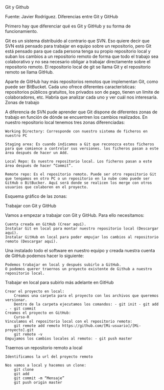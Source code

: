 Git y Github

Fuente: Javier Rodríguez.
Diferencias entre Git y GitHub

Primero hay que diferenciar qué es Git y GitHub y su forma de funcionamiento.

Git es un sistema distribuido al contrario que SVN. Eso quiere decir que SVN está pensado para trabajar en equipo sobre un repositorio, pero Git está pensado para que cada persona tenga su propio repositorio local y suban los cambios a un repositorio remoto de forma que todo el trabajo sea colaborativo y no sea necesario obligar a trabajar directamente sobre el repositorio remoto. El repositorio local de git se llama Git y el repositorio remoto se llama GitHub.

Aparte de GitHub hay más repositorios remotos que implementan Git, como puede ser BitBucket. Cada uno ofrece diferentes características: repositorios públicos gratuitos, los privados son de pago, tienen un límite de colaboradores, etc. Habría que analizar cada uno y ver cuál nos interesaría.
Zonas de trabajo

A diferencia de SVN pude aprender que Git dispone de diferentes zonas de trabajo en función de dónde se encuentren los cambios realizados. En nuestro repositorio local tenemos tres zonas diferenciadas:

    Working Directory: Corresponde con nuestro sistema de ficheros en nuestro PC

    Staging area: Es cuando indicamos a Git que reconozca estos ficheros para que comience a controlar sus versiones. los ficheros pasan a este área después de hacer un Add.

    Local Repo: Es nuestro repositorio local. Los ficheros pasan a este área después de hacer “Commit”.

    Remote repo: Es el repositorio remoto. Puede ser otro repositorio Git que tengamos en otro PC o un repositorio en la nube como puede ser GitHub o BitBucker. Aquí será donde se realicen los merge con otros usuarios que colaboren en el proyecto.

Esquema gráfico de las zonas:

Trabajar con Git y GitHub

Vamos a empezar a trabajar con Git y GitHub. Para ello necesitamos:

    Cuenta creada en GitHub (Crear aquí).
    Instalar Git en local para montar nuestro repositorio local (Descargar aquí).
    Instalar GitHub en local para poder empujar los cambios al repositorio remoto (Descargar aquí).

Una instalado todo el software en nuestro equipo y creada nuestra cuenta de GitHub podemos hacer lo siguiente:

    Podemos trabajar en local y después subirlo a GitHub.
    O podemos querer traernos un proyecto existente de Github a nuestro repositorio local.

Trabajar en local para subirlo más adelante en GitHub

    Crear el proyecto en local:
        Creamos una carpeta para el proyecto con los archivos que queremos versionar.
        Dentro de la carpeta ejecutamos los comandos: - git init - git add . - git commit
    Creamos el proyecto en GitHub:
        Curso-R
    Vinculamos el repositorio local con el repositorio remoto:
        git remote add remoto https://github.com/[Mi-usuario]/[Mi-proyecto].git
        git remote -v
    Empujamos los cambios locales al remoto: - git push master

Traernos un repositorio remoto a local

    Identificamos la url del proyecto remoto

    Nos vamos a local y hacemos un clone:
        git clone
        git add
        git commit -m “Mensaje”
        git push origin master

